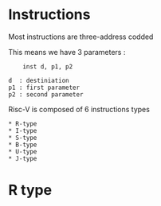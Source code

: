 # Instructions


Most instructions are three-address codded

This means we have 3 parameters :

```
    inst d, p1, p2

d  : destiniation
p1 : first parameter
p2 : second parameter
```

Risc-V is composed of 6 instructions types

    * R-type
    * I-type
    * S-type
    * B-type
    * U-type
    * J-type

# R type


